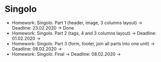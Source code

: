# Singolo

- Homework: Singolo. Part 1 (header, image, 3 columns layout) -> Deadline: 23.02.2020 -> Done
- Homework: Singolo. Part 2 (tags, 4 and 3 columns layout) -> Deadline: 01.02.2020 ->
- Homework: Singolo. Part 3 (form, footer, join all parts into one unit) -> Deadline: 08.02.2020 ->
- Homework: Singolo. Final -> Deadline: 08.02.2020 ->
